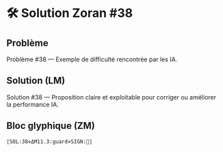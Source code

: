 # 🛠️ Solution Zoran #38

## Problème
Problème #38 — Exemple de difficulté rencontrée par les IA.

## Solution (LM)
Solution #38 — Proposition claire et exploitable pour corriger ou améliorer la performance IA.

## Bloc glyphique (ZM)
```
⟦SOL:38⋄ΔM11.3:guard⋄SIGN:🦋⟧
```
